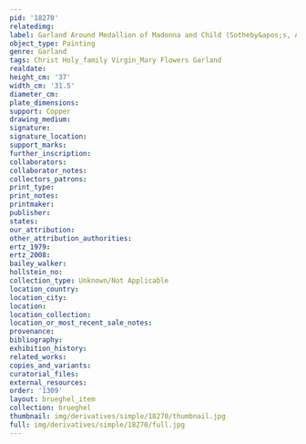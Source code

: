 ```yaml
---
pid: '18270'
relatedimg: 
label: Garland Around Medallion of Madonna and Child (Sotheby&apos;s, Amsterdam)
object_type: Painting
genre: Garland
tags: Christ Holy_family Virgin_Mary Flowers Garland
realdate: 
height_cm: '37'
width_cm: '31.5'
diameter_cm: 
plate_dimensions: 
support: Copper
drawing_medium: 
signature: 
signature_location: 
support_marks: 
further_inscription: 
collaborators: 
collaborator_notes: 
collectors_patrons: 
print_type: 
print_notes: 
printmaker: 
publisher: 
states: 
our_attribution: 
other_attribution_authorities: 
ertz_1979: 
ertz_2008: 
bailey_walker: 
hollstein_no: 
collection_type: Unknown/Not Applicable
location_country: 
location_city: 
location: 
location_collection: 
location_or_most_recent_sale_notes: 
provenance: 
bibliography: 
exhibition_history: 
related_works: 
copies_and_variants: 
curatorial_files: 
external_resources: 
order: '1309'
layout: brueghel_item
collection: brueghel
thumbnail: img/derivatives/simple/18270/thumbnail.jpg
full: img/derivatives/simple/18270/full.jpg
---
```

